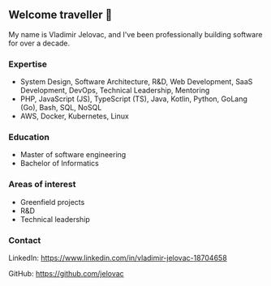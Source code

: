 ## Welcome traveller 👋

My name is Vladimir Jelovac, and I've been professionally building software for over a decade.

### Expertise

- System Design, Software Architecture, R&D, Web Development, SaaS Development, DevOps, Technical Leadership, Mentoring
- PHP, JavaScript (JS), TypeScript (TS), Java, Kotlin, Python, GoLang (Go), Bash, SQL, NoSQL
- AWS, Docker, Kubernetes, Linux

### Education

- Master of software engineering
- Bachelor of Informatics

### Areas of interest

- Greenfield projects
- R&D
- Technical leadership

### Contact

LinkedIn: https://www.linkedin.com/in/vladimir-jelovac-18704658

GitHub: https://github.com/jelovac
